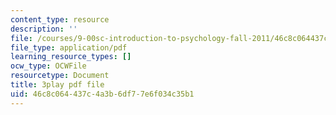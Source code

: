 ```yaml
---
content_type: resource
description: ''
file: /courses/9-00sc-introduction-to-psychology-fall-2011/46c8c064437c4a3b6df77e6f034c35b1_zPPsdsAQBx4.pdf
file_type: application/pdf
learning_resource_types: []
ocw_type: OCWFile
resourcetype: Document
title: 3play pdf file
uid: 46c8c064-437c-4a3b-6df7-7e6f034c35b1
---
```

